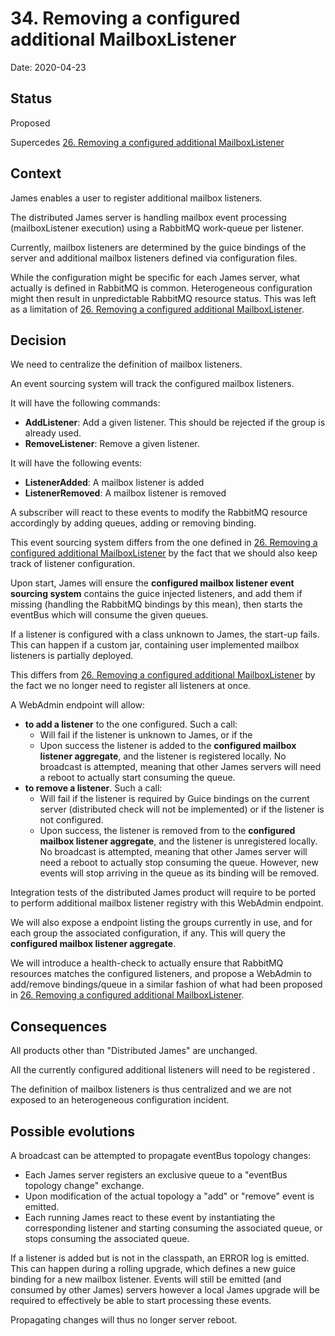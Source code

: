 # 34. Removing a configured additional MailboxListener

Date: 2020-04-23

## Status

Proposed

Supercedes [26. Removing a configured additional MailboxListener](0026-removing-configured-additional-mailboxListeners.md)

## Context

James enables a user to register additional mailbox listeners.

The distributed James server is handling mailbox event processing (mailboxListener execution) using a RabbitMQ work-queue
per listener.

Currently, mailbox listeners are determined by the guice bindings of the server and additional mailbox listeners defined
via configuration files.

While the configuration might be specific for each James server, what actually is defined in RabbitMQ is common. 
Heterogeneous configuration might then result in unpredictable RabbitMQ resource status. This was left as a limitation
of [26. Removing a configured additional MailboxListener](0026-removing-configured-additional-mailboxListeners.md).

## Decision

We need to centralize the definition of mailbox listeners.

An event sourcing system will track the configured mailbox listeners.

It will have the following commands:

 - **AddListener**: Add a given listener. This should be rejected if the group is already used.
 - **RemoveListener**: Remove a given listener.

It will have the following events:

 - **ListenerAdded**: A mailbox listener is added
 - **ListenerRemoved**: A mailbox listener is removed

A subscriber will react to these events to modify the RabbitMQ resource accordingly by adding queues, adding or removing
binding.

This event sourcing system differs from the one defined in
[26. Removing a configured additional MailboxListener](0026-removing-configured-additional-mailboxListeners.md) by the
fact that we should also keep track of listener configuration.

Upon start, James will ensure the **configured mailbox listener event sourcing system** contains the guice injected 
listeners, and add them if missing (handling the RabbitMQ bindings by this mean), then starts the eventBus which will
consume the given queues.

If a listener is configured with a class unknown to James, the start-up fails. This can happen if a custom jar, containing
user implemented mailbox listeners is partially deployed.

This differs from [26. Removing a configured additional MailboxListener](0026-removing-configured-additional-mailboxListeners.md)
by the fact we no longer need to register all listeners at once.

A WebAdmin endpoint will allow:

 - **to add a listener** to the one configured. Such a call:
    - Will fail if the listener is unknown to James, or if the 
    - Upon success the listener is added to the **configured mailbox listener aggregate**, and the listener is 
    registered locally. No broadcast is attempted, meaning that other James servers will need a reboot to actually start 
    consuming the queue.
 - **to remove a listener**. Such a call:
    - Will fail if the listener is required by Guice bindings on the current server (distributed check will not be 
    implemented) or if the listener is not configured.
    - Upon success, the listener is removed from to the **configured mailbox listener aggregate**, and the listener is 
    unregistered locally. No broadcast is attempted, meaning that other James server will need a reboot to actually stop 
    consuming the queue. However, new events will stop arriving in the queue as its binding will be removed.

Integration tests of the distributed James product will require to be ported to perform additional mailbox listener
registry with this WebAdmin endpoint.

We will also expose a endpoint listing the groups currently in use, and for each group the associated configuration, if 
any. This will query the **configured mailbox listener aggregate**.

We will introduce a health-check to actually ensure that RabbitMQ resources matches the configured listeners, and propose
a WebAdmin to add/remove bindings/queue in a similar fashion of what had been proposed in 
[26. Removing a configured additional MailboxListener](0026-removing-configured-additional-mailboxListeners.md).

## Consequences

All products other than "Distributed James" are unchanged.

All the currently configured additional listeners will need to be registered .

The definition of mailbox listeners is thus centralized and we are not exposed to an heterogeneous configuration 
incident.

## Possible evolutions

A broadcast can be attempted to propagate eventBus topology changes:

 - Each James server registers an exclusive queue to a "eventBus topology change" exchange.
 - Upon modification of the actual topology a "add" or "remove" event is emitted.
 - Each running James react to these event by instantiating the corresponding listener and starting consuming the 
 associated queue, or stops consuming the associated queue.
 
If a listener is added but is not in the classpath, an ERROR log is emitted. This can happen during a rolling upgrade,
which defines a new guice binding for a new mailbox listener. Events will still be emitted (and consumed by other James)
servers however a local James upgrade will be required to effectively be able to start processing these events. 

Propagating changes will thus no longer server reboot.
